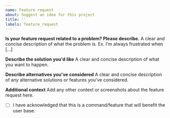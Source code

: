 ```yaml
---
name: Feature request
about: Suggest an idea for this project
title: ''
labels: feature_request
---
```


**Is your feature request related to a problem? Please describe.** A clear and concise description of what the problem is. Ex. I'm always frustrated when [...]

**Describe the solution you'd like** A clear and concise description of what you want to happen.

**Describe alternatives you've considered** A clear and concise description of any alternative solutions or features you've considered.

**Additional context** Add any other context or screenshots about the feature request here.

-   [ ] I have acknowledged that this is a command/feature that will benefit the user base.
